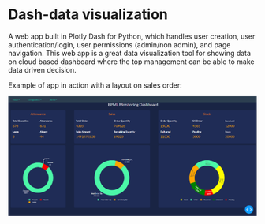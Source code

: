 # Dash-data visualization

A web app built in Plotly Dash for Python, which handles user creation, user authentication/login, user permissions (admin/non admin), and page navigation.
This web app is a great data visualization tool for showing data on cloud based dashboard where the top management can be able to make data driven decision. 

Example of app in action with a layout on sales order:

![](dashboard.PNG)



